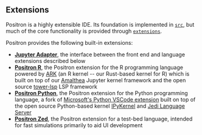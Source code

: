 <!-- Begin Positron -->
## Extensions

Positron is a highly extensible IDE. Its foundation is implemented in [`src`](../src), but much of the core functionality is provided through [`extensions`](../extensions).

Positron provides the following built-in extensions:

- [**Jupyter Adapter**](../extensions/jupyter-adapter), the interface between the front end and language extensions described below
- [**Positron R**](../extensions/positron-r), the Positron extension for the R programming language powered by [ARK](https://github.com/posit-dev/ark/tree/main/crates/ark) (an R kernel -- our Rust-based kernel for R) which is built on top of our [Amalthea](https://github.com/posit-dev/ark/tree/main/crates/amalthea) Jupyter kernel framework and the open source [tower-lsp](https://github.com/ebkalderon/tower-lsp) LSP framework
- [**Positron Python**](../extensions/positron-python), the Positron extension for the Python programming language, a fork of [Microsoft's Python VSCode extension](https://github.com/microsoft/vscode-python) built on top of the open source Python-based kernel [IPyKernel](https://github.com/ipython/ipykernel) and [Jedi Language Server](https://github.com/pappasam/jedi-language-server)
- [**Positron Zed**](../extensions/positron-zed), the Positron extension for a test-bed language, intended for fast simulations primarily to aid UI development

<!-- End Positron -->
